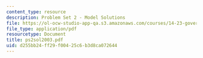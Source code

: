 ```yaml
---
content_type: resource
description: Problem Set 2 - Model Solutions
file: https://ol-ocw-studio-app-qa.s3.amazonaws.com/courses/14-23-government-regulation-of-industry-spring-2003/d255bb24ff29f00425c6b3d8ca072644_ps2sol2003.pdf
file_type: application/pdf
resourcetype: Document
title: ps2sol2003.pdf
uid: d255bb24-ff29-f004-25c6-b3d8ca072644
---
```

